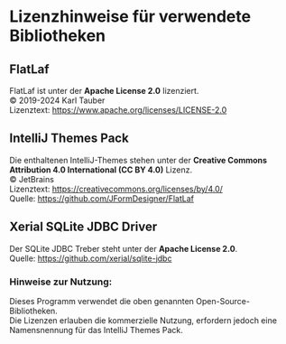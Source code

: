 # Lizenzhinweise für verwendete Bibliotheken

## FlatLaf
FlatLaf ist unter der **Apache License 2.0** lizenziert.  
© 2019-2024 Karl Tauber  
Lizenztext: https://www.apache.org/licenses/LICENSE-2.0  

## IntelliJ Themes Pack
Die enthaltenen IntelliJ-Themes stehen unter der **Creative Commons Attribution 4.0 International (CC BY 4.0)** Lizenz.  
© JetBrains  
Lizenztext: https://creativecommons.org/licenses/by/4.0/  
Quelle: https://github.com/JFormDesigner/FlatLaf  

## Xerial SQLite JDBC Driver
Der SQLite JDBC Treber steht unter der **Apache License 2.0**.  
Quelle: https://github.com/xerial/sqlite-jdbc

### Hinweise zur Nutzung:
Dieses Programm verwendet die oben genannten Open-Source-Bibliotheken.  
Die Lizenzen erlauben die kommerzielle Nutzung, erfordern jedoch eine Namensnennung für das IntelliJ Themes Pack.  

